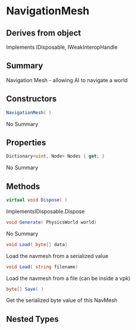 # NavigationMesh

## Derives from object
Implements IDisposable, IWeakInteropHandle

## Summary

Navigation Mesh - allowing AI to navigate a world
## Constructors

```c#
NavigationMesh( ) 
```
No Summary
## Properties

```c#
Dictionary<uint, Node> Nodes { get; } 
```
No Summary
## Methods

```c#
virtual void Dispose( ) 
```
ImplementsIDisposable.Dispose
```c#
void Generate( PhysicsWorld world) 
```
No Summary
```c#
void Load( byte[] data) 
```
Load the navmesh from a serialized value
```c#
void Load( string filename) 
```
Load the navmesh from a file (can be inside a vpk)
```c#
byte[] Save( ) 
```
Get the serialized byte value of this NavMesh
## Nested Types

